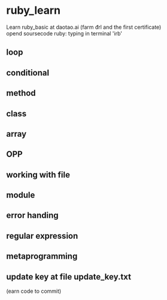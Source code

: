 # ruby_learn
Learn ruby_basic at daotao.ai (farm đrl and the first certificate)  
opend soursecode ruby: typing in terminal 'irb'
## loop
## conditional
## method
## class
## array
## OPP
## working with file
## module

## error handing
## regular expression
## metaprogramming

## update key at file update_key.txt
(earn code to commit)